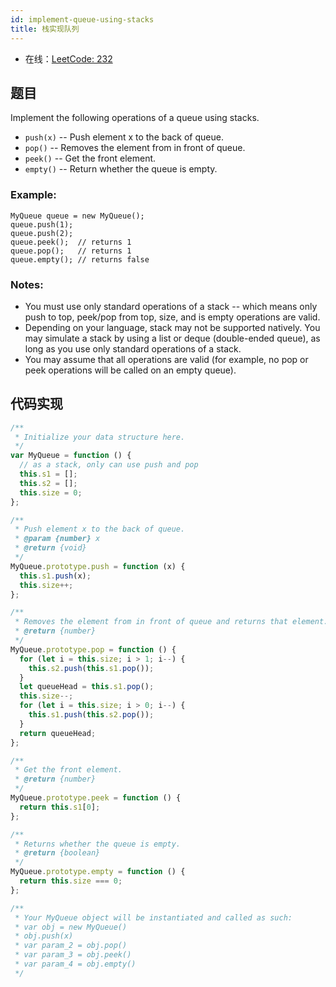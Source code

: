 ```yaml
---
id: implement-queue-using-stacks
title: 栈实现队列
---
```


- 在线：[LeetCode: 232](https://leetcode.com/problems/implement-queue-using-stacks/)

## 题目

Implement the following operations of a queue using stacks.

- `push(x)` -- Push element x to the back of queue.
- `pop()` -- Removes the element from in front of queue.
- `peek()` -- Get the front element.
- `empty()` -- Return whether the queue is empty.

### Example:

```text
MyQueue queue = new MyQueue();
queue.push(1);
queue.push(2);
queue.peek();  // returns 1
queue.pop();   // returns 1
queue.empty(); // returns false
```

### Notes:

- You must use only standard operations of a stack -- which means only push to top, peek/pop from top, size, and is empty operations are valid.
- Depending on your language, stack may not be supported natively. You may simulate a stack by using a list or deque (double-ended queue), as long as you use only standard operations of a stack.
- You may assume that all operations are valid (for example, no pop or peek operations will be called on an empty queue).

## 代码实现

```js
/**
 * Initialize your data structure here.
 */
var MyQueue = function () {
  // as a stack, only can use push and pop
  this.s1 = [];
  this.s2 = [];
  this.size = 0;
};

/**
 * Push element x to the back of queue.
 * @param {number} x
 * @return {void}
 */
MyQueue.prototype.push = function (x) {
  this.s1.push(x);
  this.size++;
};

/**
 * Removes the element from in front of queue and returns that element.
 * @return {number}
 */
MyQueue.prototype.pop = function () {
  for (let i = this.size; i > 1; i--) {
    this.s2.push(this.s1.pop());
  }
  let queueHead = this.s1.pop();
  this.size--;
  for (let i = this.size; i > 0; i--) {
    this.s1.push(this.s2.pop());
  }
  return queueHead;
};

/**
 * Get the front element.
 * @return {number}
 */
MyQueue.prototype.peek = function () {
  return this.s1[0];
};

/**
 * Returns whether the queue is empty.
 * @return {boolean}
 */
MyQueue.prototype.empty = function () {
  return this.size === 0;
};

/**
 * Your MyQueue object will be instantiated and called as such:
 * var obj = new MyQueue()
 * obj.push(x)
 * var param_2 = obj.pop()
 * var param_3 = obj.peek()
 * var param_4 = obj.empty()
 */
```

